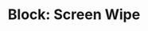 ---
title: "Block: Screen Wipe"
level: 1
language: en
external: https://www.microbit.co.uk/blocks/lessons/screen-wipe/activity
---